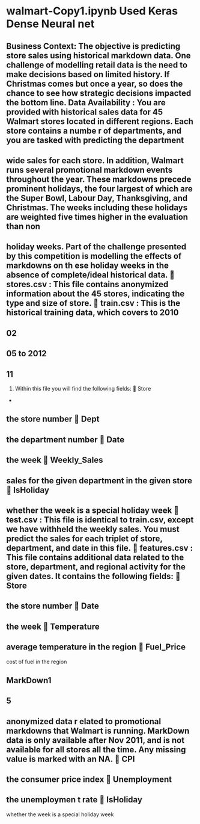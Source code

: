 # walmart-Copy1.ipynb Used Keras Dense Neural net
Business Context:
The objective is 
predicting store sales using historical markdown data. 
One challenge of 
modelling retail data is the need to make decisions based on limited history.
If Christmas 
comes but once a year, so does the chance to see how strategic decisions impacted the 
bottom line.
Data Availability
:
You are provided with historical sales data for 45 Walmart stores located in different 
regions. Each store contains a numbe
r of departments, and you are tasked with predicting 
the department
-
wide sales for each store.
In addition, Walmart runs several promotional markdown events throughout the year. 
These markdowns precede prominent holidays, the four largest of which are the 
Super 
Bowl, Labour Day, Thanksgiving, and Christmas. The weeks including these holidays are 
weighted five times higher in the evaluation than non
-
holiday weeks. Part of the challenge 
presented by this competition is modelling the effects of markdowns on th
ese holiday 
weeks in the absence of complete/ideal historical data.

stores.csv
: 
This file contains anonymized information about the 45 stores, indicating 
the type and size of store.

train.csv
: 
This is the historical training data, which covers to 
2010
-
02
-
05 to 2012
-
11
-
01. Within this file you will find the following fields:

Store 
-
the store number

Dept 
-
the department number

Date 
-
the week

Weekly_Sales 
-
sales for the given department in the given store

IsHoliday 
-
whether the week is a special
holiday week

test.csv
: 
This file is identical to train.csv, except we have withheld the weekly sales. 
You must predict the sales for each triplet of store, department, and date in this file.

features.csv
: 
This file contains additional data related to the 
store, department, and 
regional activity for the given dates. It contains the following fields:

Store 
-
the store number

Date 
-
the week

Temperature 
-
average temperature in the region

Fuel_Price 
-
cost of fuel in the region

MarkDown1
-
5 
-
anonymized data r
elated to promotional markdowns that 
Walmart is running. MarkDown data is only available after Nov 2011, and is not 
available for all stores all the time. Any missing value is marked with an NA.

CPI 
-
the consumer price index

Unemployment 
-
the unemploymen
t rate

IsHoliday 
-
whether the week is a special holiday week
